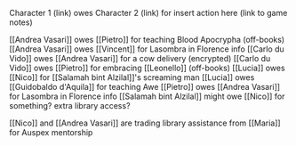 Character 1 (link) owes Character 2 (link) for insert action here (link to game notes)

[[Andrea Vasari]] owes [[Pietro]] for teaching Blood Apocrypha (off-books)
[[Andrea Vasari]] owes [[Vincent]] for Lasombra in Florence info
[[Carlo du Vido]] owes [[Andrea Vasari]] for a cow delivery (encrypted)
[[Carlo du Vido]] owes [[Pietro]] for embracing [[Leonello]] (off-books)
[[Lucia]] owes [[Nico]] for [[Salamah bint Alzilal]]'s screaming man
[[Lucia]] owes [[Guidobaldo d'Aquila]] for teaching Awe
[[Pietro]] owes [[Andrea Vasari]] for Lasombra in Florence info
[[Salamah bint Alzilal]] might owe [[Nico]] for something? extra library access?

[[Nico]] and [[Andrea Vasari]] are trading library assistance from [[Maria]] for Auspex mentorship